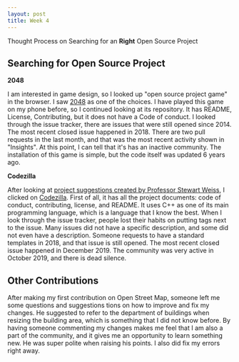 ```yaml
---
layout: post
title: Week 4
---
```


Thought Process on Searching for an **Right** Open Source Project

Searching for Open Source Project
---

**2048**

I am interested in game design, so I looked up "open source project game" in the browser. I saw [2048](https://github.com/gabrielecirulli/2048/pulse) as one of the choices. I have played this game on my phone before, so I continued looking at its repository. It has README, License, Contributing, but it does not have a Code of conduct. I looked through the issue tracker, there are issues that were still opened since 2014. The most recent closed issue happened in 2018. There are two pull requests in the last month, and that was the most recent activity shown in "Insights". At this point, I can tell that it's has an inactive community. The installation of this game is simple, but the code itself was updated 6 years ago. 


**Codezilla**

After looking at [project suggestions created by Professor Stewart Weiss](https://github.com/hunter-college-ossd-spr-2020/class-wiki/wiki/project-suggestions), I clicked on [Codezilla](https://github.com/Asiatik/codezilla). First of all, it has all the project documents: code of conduct, contributing, license, and README. It uses C++ as one of its main programming language, which is a language that I know the best. When I look through the issue tracker, people lost their habits on putting tags next to the issue. Many issues did not have a specific description, and some did not even have a description. Someone requests to have a standard templates in 2018, and that issue is still opened. The most recent closed issue happened in December 2019. The community was very active in October 2019, and there is dead silence.

Other Contributions
---
After making my first contribution on Open Street Map, someone left me some questions and suggestions tions on how to improve and fix my changes. He suggested to refer to the department of buildings when resizing the building area, which is something that I did not know before. By having someone commenting my changes makes me feel that I am also a part of the community, and it gives me an opportunity to learn something new. He was super polite when raising his points. I also did fix my errors right away.